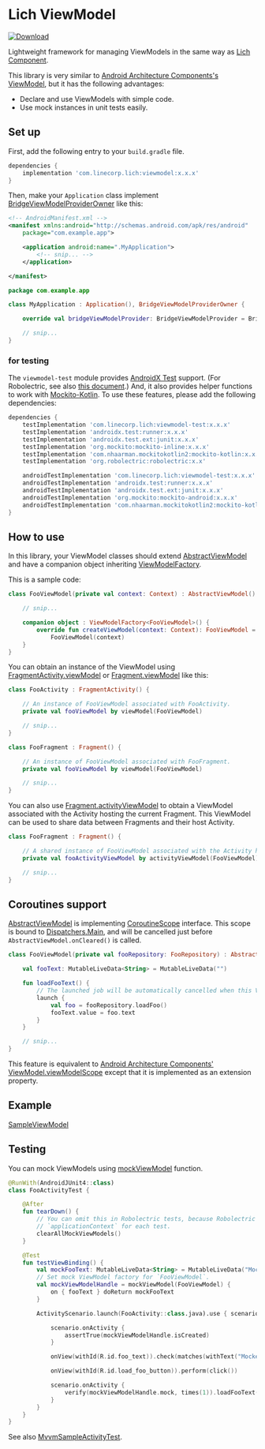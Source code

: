 # Lich ViewModel

[ ![Download](https://api.bintray.com/packages/line/lich/viewmodel/images/download.svg) ](https://bintray.com/line/lich/viewmodel/_latestVersion)

Lightweight framework for managing ViewModels in the same way as [Lich Component](../component).

This library is very similar to
[Android Architecture Components's ViewModel](https://developer.android.com/topic/libraries/architecture/viewmodel),
but it has the following advantages:

- Declare and use ViewModels with simple code.
- Use mock instances in unit tests easily.

## Set up

First, add the following entry to your `build.gradle` file.
```groovy
dependencies {
    implementation 'com.linecorp.lich:viewmodel:x.x.x'
}
```

Then, make your `Application` class implement
[BridgeViewModelProviderOwner](src/main/java/com/linecorp/lich/viewmodel/provider/BridgeViewModelProviderOwner.kt)
like this:
```xml
<!-- AndroidManifest.xml -->
<manifest xmlns:android="http://schemas.android.com/apk/res/android"
    package="com.example.app">

    <application android:name=".MyApplication">
        <!-- snip... -->
    </application>

</manifest>
```
```kotlin
package com.example.app

class MyApplication : Application(), BridgeViewModelProviderOwner {

    override val bridgeViewModelProvider: BridgeViewModelProvider = BridgeViewModelProvider()

    // snip...
}
```

### for testing

The `viewmodel-test` module provides [AndroidX Test](https://developer.android.com/training/testing/set-up-project)
support. (For Robolectric, see also [this document](http://robolectric.org/androidx_test/).)
And, it also provides helper functions to work with [Mockito-Kotlin](https://github.com/nhaarman/mockito-kotlin).
To use these features, please add the following dependencies:

```groovy
dependencies {
    testImplementation 'com.linecorp.lich:viewmodel-test:x.x.x'
    testImplementation 'androidx.test:runner:x.x.x'
    testImplementation 'androidx.test.ext:junit:x.x.x'
    testImplementation 'org.mockito:mockito-inline:x.x.x'
    testImplementation 'com.nhaarman.mockitokotlin2:mockito-kotlin:x.x.x'
    testImplementation 'org.robolectric:robolectric:x.x'

    androidTestImplementation 'com.linecorp.lich:viewmodel-test:x.x.x'
    androidTestImplementation 'androidx.test:runner:x.x.x'
    androidTestImplementation 'androidx.test.ext:junit:x.x.x'
    androidTestImplementation 'org.mockito:mockito-android:x.x.x'
    androidTestImplementation 'com.nhaarman.mockitokotlin2:mockito-kotlin:x.x.x'
}
```

## How to use

In this library, your ViewModel classes should extend
[AbstractViewModel](src/main/java/com/linecorp/lich/viewmodel/AbstractViewModel.kt) and have a
companion object inheriting
[ViewModelFactory](src/main/java/com/linecorp/lich/viewmodel/ViewModelFactory.kt).

This is a sample code:
```kotlin
class FooViewModel(private val context: Context) : AbstractViewModel() {

    // snip...

    companion object : ViewModelFactory<FooViewModel>() {
        override fun createViewModel(context: Context): FooViewModel =
            FooViewModel(context)
    }
}
```

You can obtain an instance of the ViewModel using
[FragmentActivity.viewModel](src/main/java/com/linecorp/lich/viewmodel/ViewModelLazy.kt)
or
[Fragment.viewModel](src/main/java/com/linecorp/lich/viewmodel/ViewModelLazy.kt) like this:

```kotlin
class FooActivity : FragmentActivity() {

    // An instance of FooViewModel associated with FooActivity.
    private val fooViewModel by viewModel(FooViewModel)

    // snip...
}
```

```kotlin
class FooFragment : Fragment() {

    // An instance of FooViewModel associated with FooFragment.
    private val fooViewModel by viewModel(FooViewModel)

    // snip...
}
```

You can also use
[Fragment.activityViewModel](src/main/java/com/linecorp/lich/viewmodel/ViewModelLazy.kt)
to obtain a ViewModel associated with the Activity hosting the current Fragment.
This ViewModel can be used to share data between Fragments and their host Activity.

```kotlin
class FooFragment : Fragment() {

    // A shared instance of FooViewModel associated with the Activity hosting this FooFragment.
    private val fooActivityViewModel by activityViewModel(FooViewModel)

    // snip...
}
```

## Coroutines support

[AbstractViewModel](src/main/java/com/linecorp/lich/viewmodel/AbstractViewModel.kt) is implementing
[CoroutineScope](https://kotlin.github.io/kotlinx.coroutines/kotlinx-coroutines-core/kotlinx.coroutines/-coroutine-scope/)
interface. This scope is bound to
[Dispatchers.Main](https://kotlin.github.io/kotlinx.coroutines/kotlinx-coroutines-core/kotlinx.coroutines/-dispatchers/-main.html),
and will be cancelled just before `AbstractViewModel.onCleared()` is called.

```kotlin
class FooViewModel(private val fooRepository: FooRepository) : AbstractViewModel() {

    val fooText: MutableLiveData<String> = MutableLiveData("")

    fun loadFooText() {
        // The launched job will be automatically cancelled when this ViewModel is destroyed.
        launch {
            val foo = fooRepository.loadFoo()
            fooText.value = foo.text
        }
    }

    // snip...
}
```

This feature is equivalent to
[Android Architecture Components' ViewModel.viewModelScope](https://developer.android.com/reference/kotlin/androidx/lifecycle/package-summary.html#viewmodelscope)
except that it is implemented as an extension property.

## Example

[SampleViewModel](../sample_app/src/main/java/com/linecorp/lich/sample/mvvm/SampleViewModel.kt)

## Testing

You can mock ViewModels using
[mockViewModel](../viewmodel-test/src/main/java/com/linecorp/lich/viewmodel/test/MockitoViewModelMocks.kt)
function.

```kotlin
@RunWith(AndroidJUnit4::class)
class FooActivityTest {

    @After
    fun tearDown() {
        // You can omit this in Robolectric tests, because Robolectric recreates
        // `applicationContext` for each test.
        clearAllMockViewModels()
    }

    @Test
    fun testViewBinding() {
        val mockFooText: MutableLiveData<String> = MutableLiveData("Mocked.")
        // Set mock ViewModel factory for `FooViewModel`.
        val mockViewModelHandle = mockViewModel(FooViewModel) {
            on { fooText } doReturn mockFooText
        }

        ActivityScenario.launch(FooActivity::class.java).use { scenario ->

            scenario.onActivity {
                assertTrue(mockViewModelHandle.isCreated)
            }

            onView(withId(R.id.foo_text)).check(matches(withText("Mocked.")))

            onView(withId(R.id.load_foo_button)).perform(click())

            scenario.onActivity {
                verify(mockViewModelHandle.mock, times(1)).loadFooText()
            }
        }
    }
}
```
See also
[MvvmSampleActivityTest](../sample_app/src/test/java/com/linecorp/lich/sample/mvvm/MvvmSampleActivityTest.kt).
